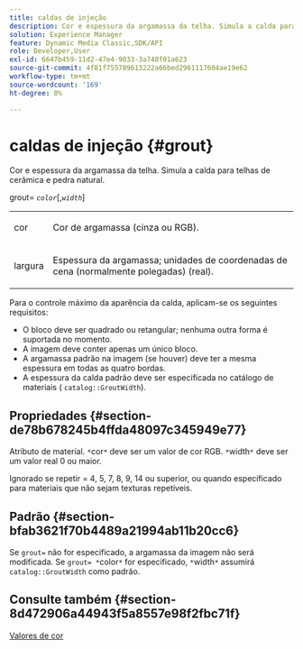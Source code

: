 ```yaml
---
title: caldas de injeção
description: Cor e espessura da argamassa da telha. Simula a calda para telhas de cerâmica e pedra natural.
solution: Experience Manager
feature: Dynamic Media Classic,SDK/API
role: Developer,User
exl-id: 6647b459-11d2-47e4-9033-3a740f01a623
source-git-commit: 4f81f755789613222a66bed2961117604ae19e62
workflow-type: tm+mt
source-wordcount: '169'
ht-degree: 0%

---
```


# caldas de injeção {#grout}

Cor e espessura da argamassa da telha. Simula a calda para telhas de cerâmica e pedra natural.

grout= *`color`*[,*`width`*]

<table id="simpletable_302B78CFC8F14E0F962D1D2064AD1371"> 
 <tr class="strow"> 
  <td class="stentry"> <p> <span class="codeph"> <span class="varname"> cor </span> </span> </p> </td>
  <td class="stentry"> <p>Cor de argamassa (cinza ou RGB). </p> </td> 
 </tr> 
 <tr class="strow"> 
  <td class="stentry"> <p> <span class="codeph"> <span class="varname"> largura </span> </span> </p> </td>
  <td class="stentry"> <p>Espessura da argamassa; unidades de coordenadas de cena (normalmente polegadas) (real). </p> </td>
 </tr> 
</table>

Para o controle máximo da aparência da calda, aplicam-se os seguintes requisitos:

* O bloco deve ser quadrado ou retangular; nenhuma outra forma é suportada no momento.
* A imagem deve conter apenas um único bloco.
* A argamassa padrão na imagem (se houver) deve ter a mesma espessura em todas as quatro bordas.
* A espessura da calda padrão deve ser especificada no catálogo de materiais ( `catalog::GroutWidth`).

## Propriedades {#section-de78b678245b4ffda48097c345949e77}

Atributo de material. `*`cor`*` deve ser um valor de cor RGB. `*`width`*` deve ser um valor real 0 ou maior.

Ignorado se repetir = 4, 5, 7, 8, 9, 14 ou superior, ou quando especificado para materiais que não sejam texturas repetíveis.

## Padrão {#section-bfab3621f70b4489a21994ab11b20cc6}

Se `grout=` não for especificado, a argamassa da imagem não será modificada. Se `grout= *`color`*` for especificado, `*`width`*` assumirá `catalog::GroutWidth` como padrão.

## Consulte também {#section-8d472906a44943f5a8557e98f2fbc71f}

[Valores de cor](../../../../../ir-api/http-protocol/image-rendering-api-ref/c-ir-http-protocol-ref/c-ir-http-protocol-syntax-and-features/r-ir-color-values.md#reference-657f95c0841742d2a55a48bc938303f6)
